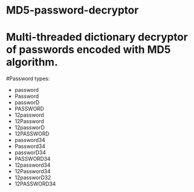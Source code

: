 # MD5-password-decryptor
# Multi-threaded dictionary decryptor of passwords encoded with MD5 algorithm.
#Password types:
- password
- Password
- passworD
- PASSWORD
- 12password
- 12Password
- 12passworD
- 12PASSWORD
- password34
- Password34
- passworD34
- PASSWORD34
- 12password34
- 12Password34
- 12passworD32
- 12PASSWORD34
